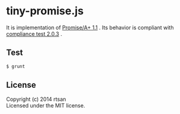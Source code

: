 # tiny-promise.js

It is implementation of [Promise/A+ 1.1](https://github.com/promises-aplus/promises-spec) .
Its behavior is compliant with [compliance test 2.0.3](https://github.com/promises-aplus/promises-tests) .

Test
----
```sh
$ grunt
```

License
-------

Copyright (c) 2014 rtsan  
Licensed under the MIT license.
